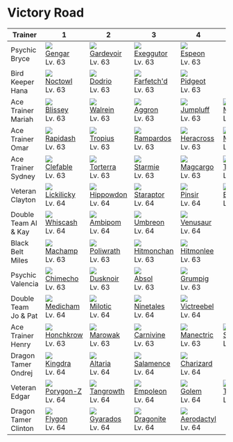 # Victory Road

Trainer              | 1                                  | 2                                 | 3                                  | 4                                  | 5
---                  | ---                                | ---                               | ---                                | ---                                | ---
Psychic Bryce        | ![][094]<br>[Gengar]<br>Lv. 63     | ![][282]<br>[Gardevoir]<br>Lv. 63 | ![][103]<br>[Exeggutor]<br>Lv. 63  | ![][196]<br>[Espeon]<br>Lv. 63     | &nbsp;
Bird Keeper Hana     | ![][164]<br>[Noctowl]<br>Lv. 63    | ![][085]<br>[Dodrio]<br>Lv. 63    | ![][083]<br>[Farfetch'd]<br>Lv. 63 | ![][018]<br>[Pidgeot]<br>Lv. 63    | &nbsp;
Ace Trainer Mariah   | ![][242]<br>[Blissey]<br>Lv. 63    | ![][365]<br>[Walrein]<br>Lv. 63   | ![][306]<br>[Aggron]<br>Lv. 63     | ![][189]<br>[Jumpluff]<br>Lv. 63   | ![][429]<br>[Mismagius]<br>Lv. 63
Ace Trainer Omar     | ![][078]<br>[Rapidash]<br>Lv. 63   | ![][357]<br>[Tropius]<br>Lv. 63   | ![][409]<br>[Rampardos]<br>Lv. 63  | ![][214]<br>[Heracross]<br>Lv. 63  | ![][473]<br>[Mamoswine]<br>Lv. 63
Ace Trainer Sydney   | ![][036]<br>[Clefable]<br>Lv. 63   | ![][389]<br>[Torterra]<br>Lv. 63  | ![][121]<br>[Starmie]<br>Lv. 63    | ![][219]<br>[Magcargo]<br>Lv. 63   | ![][128]<br>[Tauros]<br>Lv. 63
Veteran Clayton      | ![][463]<br>[Lickilicky]<br>Lv. 64 | ![][450]<br>[Hippowdon]<br>Lv. 64 | ![][398]<br>[Staraptor]<br>Lv. 64  | ![][127]<br>[Pinsir]<br>Lv. 64     | ![][466]<br>[Electivire]<br>Lv. 64
Double Team Al & Kay | ![][340]<br>[Whiscash]<br>Lv. 64   | ![][424]<br>[Ambipom]<br>Lv. 64   | ![][197]<br>[Umbreon]<br>Lv. 64    | ![][003]<br>[Venusaur]<br>Lv. 64   | &nbsp;
Black Belt Miles     | ![][068]<br>[Machamp]<br>Lv. 63    | ![][062]<br>[Poliwrath]<br>Lv. 63 | ![][107]<br>[Hitmonchan]<br>Lv. 63 | ![][106]<br>[Hitmonlee]<br>Lv. 63  | &nbsp;
Psychic Valencia     | ![][358]<br>[Chimecho]<br>Lv. 63   | ![][477]<br>[Dusknoir]<br>Lv. 63  | ![][359]<br>[Absol]<br>Lv. 63      | ![][326]<br>[Grumpig]<br>Lv. 63    | &nbsp;
Double Team Jo & Pat | ![][308]<br>[Medicham]<br>Lv. 64   | ![][350]<br>[Milotic]<br>Lv. 64   | ![][038]<br>[Ninetales]<br>Lv. 64  | ![][071]<br>[Victreebel]<br>Lv. 64 | &nbsp;
Ace Trainer Henry    | ![][430]<br>[Honchkrow]<br>Lv. 63  | ![][105]<br>[Marowak]<br>Lv. 63   | ![][455]<br>[Carnivine]<br>Lv. 63  | ![][310]<br>[Manectric]<br>Lv. 63  | ![][199]<br>[Slowking]<br>Lv. 63
Dragon Tamer Ondrej  | ![][230]<br>[Kingdra]<br>Lv. 64    | ![][334]<br>[Altaria]<br>Lv. 64   | ![][373]<br>[Salamence]<br>Lv. 64  | ![][006]<br>[Charizard]<br>Lv. 64  | &nbsp;
Veteran Edgar        | ![][474]<br>[Porygon-Z]<br>Lv. 64  | ![][465]<br>[Tangrowth]<br>Lv. 64 | ![][395]<br>[Empoleon]<br>Lv. 64   | ![][076]<br>[Golem]<br>Lv. 64      | ![][157]<br>[Typhlosion]<br>Lv. 64
Dragon Tamer Clinton | ![][330]<br>[Flygon]<br>Lv. 64     | ![][130]<br>[Gyarados]<br>Lv. 64  | ![][149]<br>[Dragonite]<br>Lv. 64  | ![][142]<br>[Aerodactyl]<br>Lv. 64 | &nbsp;

[Venusaur]: ../../pokemon_changes/003/
[Charizard]: ../../pokemon_changes/006/
[Pidgeot]: ../../pokemon_changes/018/
[Clefable]: ../../pokemon_changes/036/
[Ninetales]: ../../pokemon_changes/038/
[Poliwrath]: ../../pokemon_changes/062/
[Machamp]: ../../pokemon_changes/068/
[Victreebel]: ../../pokemon_changes/071/
[Golem]: ../../pokemon_changes/076/
[Rapidash]: ../../pokemon_changes/078/
[Farfetch'd]: ../../pokemon_changes/083/
[Dodrio]: ../../pokemon_changes/085/
[Gengar]: ../../pokemon_changes/094/
[Exeggutor]: ../../pokemon_changes/103/
[Marowak]: ../../pokemon_changes/105/
[Hitmonlee]: ../../pokemon_changes/106/
[Hitmonchan]: ../../pokemon_changes/107/
[Starmie]: ../../pokemon_changes/121/
[Pinsir]: ../../pokemon_changes/127/
[Tauros]: ../../pokemon_changes/128/
[Gyarados]: ../../pokemon_changes/130/
[Aerodactyl]: ../../pokemon_changes/142/
[Dragonite]: ../../pokemon_changes/149/
[Typhlosion]: ../../pokemon_changes/157/
[Noctowl]: ../../pokemon_changes/164/
[Jumpluff]: ../../pokemon_changes/189/
[Espeon]: ../../pokemon_changes/196/
[Umbreon]: ../../pokemon_changes/197/
[Slowking]: ../../pokemon_changes/199/
[Heracross]: ../../pokemon_changes/214/
[Magcargo]: ../../pokemon_changes/219/
[Kingdra]: ../../pokemon_changes/230/
[Blissey]: ../../pokemon_changes/242/
[Gardevoir]: ../../pokemon_changes/282/
[Aggron]: ../../pokemon_changes/306/
[Medicham]: ../../pokemon_changes/308/
[Manectric]: ../../pokemon_changes/310/
[Grumpig]: ../../pokemon_changes/326/
[Flygon]: ../../pokemon_changes/330/
[Altaria]: ../../pokemon_changes/334/
[Whiscash]: ../../pokemon_changes/340/
[Milotic]: ../../pokemon_changes/350/
[Tropius]: ../../pokemon_changes/357/
[Chimecho]: ../../pokemon_changes/358/
[Absol]: ../../pokemon_changes/359/
[Walrein]: ../../pokemon_changes/365/
[Salamence]: ../../pokemon_changes/373/
[Torterra]: ../../pokemon_changes/389/
[Empoleon]: ../../pokemon_changes/395/
[Staraptor]: ../../pokemon_changes/398/
[Rampardos]: ../../pokemon_changes/409/
[Ambipom]: ../../pokemon_changes/424/
[Mismagius]: ../../pokemon_changes/429/
[Honchkrow]: ../../pokemon_changes/430/
[Hippowdon]: ../../pokemon_changes/450/
[Carnivine]: ../../pokemon_changes/455/
[Lickilicky]: ../../pokemon_changes/463/
[Tangrowth]: ../../pokemon_changes/465/
[Electivire]: ../../pokemon_changes/466/
[Mamoswine]: ../../pokemon_changes/473/
[Porygon-Z]: ../../pokemon_changes/474/
[Dusknoir]: ../../pokemon_changes/477/
[003]: ../img/pokemon/003.png
[006]: ../img/pokemon/006.png
[018]: ../img/pokemon/018.png
[036]: ../img/pokemon/036.png
[038]: ../img/pokemon/038.png
[062]: ../img/pokemon/062.png
[068]: ../img/pokemon/068.png
[071]: ../img/pokemon/071.png
[076]: ../img/pokemon/076.png
[078]: ../img/pokemon/078.png
[083]: ../img/pokemon/083.png
[085]: ../img/pokemon/085.png
[094]: ../img/pokemon/094.png
[103]: ../img/pokemon/103.png
[105]: ../img/pokemon/105.png
[106]: ../img/pokemon/106.png
[107]: ../img/pokemon/107.png
[121]: ../img/pokemon/121.png
[127]: ../img/pokemon/127.png
[128]: ../img/pokemon/128.png
[130]: ../img/pokemon/130.png
[142]: ../img/pokemon/142.png
[149]: ../img/pokemon/149.png
[157]: ../img/pokemon/157.png
[164]: ../img/pokemon/164.png
[189]: ../img/pokemon/189.png
[196]: ../img/pokemon/196.png
[197]: ../img/pokemon/197.png
[199]: ../img/pokemon/199.png
[214]: ../img/pokemon/214.png
[219]: ../img/pokemon/219.png
[230]: ../img/pokemon/230.png
[242]: ../img/pokemon/242.png
[282]: ../img/pokemon/282.png
[306]: ../img/pokemon/306.png
[308]: ../img/pokemon/308.png
[310]: ../img/pokemon/310.png
[326]: ../img/pokemon/326.png
[330]: ../img/pokemon/330.png
[334]: ../img/pokemon/334.png
[340]: ../img/pokemon/340.png
[350]: ../img/pokemon/350.png
[357]: ../img/pokemon/357.png
[358]: ../img/pokemon/358.png
[359]: ../img/pokemon/359.png
[365]: ../img/pokemon/365.png
[373]: ../img/pokemon/373.png
[389]: ../img/pokemon/389.png
[395]: ../img/pokemon/395.png
[398]: ../img/pokemon/398.png
[409]: ../img/pokemon/409.png
[424]: ../img/pokemon/424.png
[429]: ../img/pokemon/429.png
[430]: ../img/pokemon/430.png
[450]: ../img/pokemon/450.png
[455]: ../img/pokemon/455.png
[463]: ../img/pokemon/463.png
[465]: ../img/pokemon/465.png
[466]: ../img/pokemon/466.png
[473]: ../img/pokemon/473.png
[474]: ../img/pokemon/474.png
[477]: ../img/pokemon/477.png
